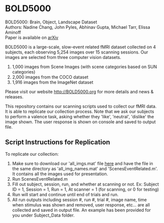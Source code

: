 # BOLD5000
BOLD5000: Brain, Object, Landscape Dataset <br>
Authors: Nadine Chang, John Pyles, Abhinav Gupta, Michael Tarr, Elissa Aminoff <br>
Paper is available on [arXiv](https://arxiv.org/abs/1809.01281)

BOLD5000 is a large-scale, slow-event related fMRI dataset collected on 4 subjects, each observing 5,254 images over 15 scanning sessions. Our images are selected from three computer vision datasets.

1) 1,000 images from Scene Images (with scene categories based on SUN categories)
2) 2,000 images from the COCO dataset
3) 1,916 images from the ImageNet dataset

Please visit our website http://BOLD5000.org for more details and news & releases.

This repository contains our scanning scripts used to collect our fMRI data. It is able to replicate our collection process.
Note that we ask our subjects to perform a valence task, asking whether they 'like', 'neutral', 'dislike' the image shown. The user response is shown on console and saved to output file. 

## Script Instructions for Replication
To replicate our collection: 

1) Make sure to download our 'all_imgs.mat' file [here](https://www.dropbox.com/s/c4zbu1454iuo719/all_imgs.mat?dl=1) and have the file in the same directory as 'all_img_names.mat' and 'ScenesEventRelated.m'. It contains all the images used for presentation.
2) Run ScenesEventRelated.m
3) Fill out subject, session, run, and whether at scanning or not. 
   Ex: Subject ID = 1, Session = 1, Run = 1, At scanner = 1 (for scanning, or 0 for testing)
4) Run will start and continue until end of trials and run.
5) All run outputs including session #, run #, trial #, image name, time when stimulus was shown and removed, user response, etc... are all collected and saved in output file. An example has been provided for you under Subject_Data folder.


